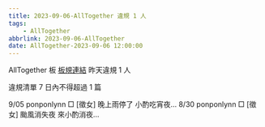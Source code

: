 ```yaml
---
title: 2023-09-06-AllTogether 違規 1 人
tags:
    - AllTogether
abbrlink: 2023-09-06-AllTogether
date: AllTogether-2023-09-06 12:00:00
---
```

AllTogether 板 [板規連結](https://www.ptt.cc/bbs/AllTogether/M.1643211430.A.5FB.html)
昨天違規 1 人
<!-- more -->

違規清單
7 日內不得超過 1 篇

9/05 ponponlynn □ [徵女] 晚上雨停了 小酌吃宵夜…
8/30 ponponlynn □ [徵女] 颱風消失夜 來小酌消夜…